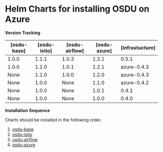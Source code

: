 # Helm Charts for installing OSDU on Azure

__Version Tracking__

| [osdu-base]  | [osdu-istio]   | [osdu-airflow]   | [osdu-azure]   |  [infrastucture]  |
| ------------ | -------------- | ---------------- | -------------- | ----------------- |
|  1.0.0       |  1.1.1         | 1.0.3            | 1.3.1          | 0.5.1             |
|  1.0.0       |  1.1.0         | 1.0.1            | 1.2.1          | azure-0.4.3       |
|  None        |  1.1.0         | 1.0.0            | 1.2.0          | azure-0.4.3       |
|  None        |  1.0.0         | None             | 1.1.0          | azure-0.4.2       |
|  None        |  1.0.0         | None             | 1.0.1          | 0.4.1             |
|  None        |  1.0.0         | None             | 1.0.0          | 0.4.0             |

__Installation Sequence__

Charts should be installed in the following order.

1. [osdu-base](osdu-base/README.md)
2. [osdu-istio](osdu-istio/README.md)
3. [osdu-airflow](osdu-airflow/README.md)
4. [osdu-azure](osdu-azure/README.md)

